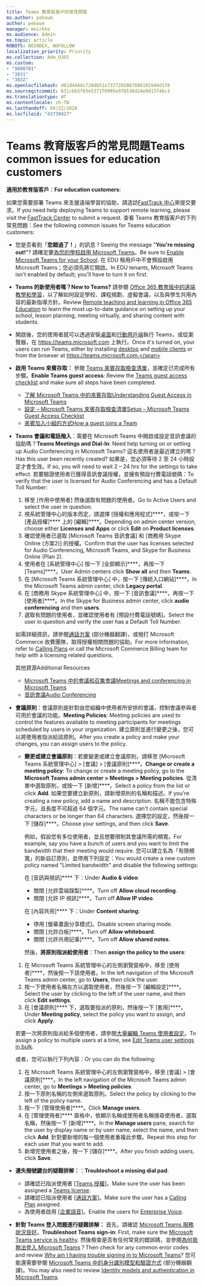 ```yaml
---
title: Teams 教育版客戶的常見問題
ms.author: pebaum
author: pebaum
manager: mnirkhe
ms.audience: Admin
ms.topic: article
ROBOTS: NOINDEX, NOFOLLOW
localization_priority: Priority
ms.collection: Adm_O365
ms.custom:
- "9000701"
- "3831"
- "3832"
ms.openlocfilehash: d61d4484c720db51e7377201067008192940d1f8
ms.sourcegitcommit: 631cbb5f03e5371f0995e976536d24e9d13746c3
ms.translationtype: HT
ms.contentlocale: zh-TW
ms.lasthandoff: 04/22/2020
ms.locfileid: "43739427"
---
```

# <a name="teams-common-issues-for-education-customers"></a><span data-ttu-id="eeadc-102">Teams 教育版客戶的常見問題</span><span class="sxs-lookup"><span data-stu-id="eeadc-102">Teams common issues for education customers</span></span>

<span data-ttu-id="eeadc-103">**適用於教育版客戶**：</span><span class="sxs-lookup"><span data-stu-id="eeadc-103">**For education customers**:</span></span>

<span data-ttu-id="eeadc-104">如果您需要部署 Teams 來支援遠端學習的協助，請造訪[FastTrack 中心](https://www.microsoft.com/fasttrack)來提交要求。</span><span class="sxs-lookup"><span data-stu-id="eeadc-104">If you need help deploying Teams to support remote learning, please visit the [FastTrack Center](https://www.microsoft.com/fasttrack) to submit a request.</span></span> <span data-ttu-id="eeadc-105">查看 Teams 教育版客戶的下列常見問題：</span><span class="sxs-lookup"><span data-stu-id="eeadc-105">See the following common issues for Teams education customers:</span></span>

- <span data-ttu-id="eeadc-106">您是否看到「**您錯過了！**」的訊息？</span><span class="sxs-lookup"><span data-stu-id="eeadc-106">Seeing the message "**You're missing out!**"?</span></span> <span data-ttu-id="eeadc-107">請確定要[為您的學校啟用 Microsoft Teams](https://docs.microsoft.com/microsoft-365/education/intune-edu-trial/enable-microsoft-teams)。</span><span class="sxs-lookup"><span data-stu-id="eeadc-107">Be sure to [Enable Microsoft Teams for your School](https://docs.microsoft.com/microsoft-365/education/intune-edu-trial/enable-microsoft-teams).</span></span> <span data-ttu-id="eeadc-108">在 EDU 租用戶中不會預設啟用 Microsoft Teams；您必須先將它開啟。</span><span class="sxs-lookup"><span data-stu-id="eeadc-108">In EDU tenants, Microsoft Teams isn't enabled by default; you'll have to turn it on first.</span></span>

- <span data-ttu-id="eeadc-109">**Teams 的新使用者嗎？**</span><span class="sxs-lookup"><span data-stu-id="eeadc-109">**New to Teams?**</span></span> <span data-ttu-id="eeadc-110">請參閱 [Office 365 教育版中的遠端教學和學習](https://support.office.com/article/remote-teaching-and-learning-in-office-365-education-f651ccae-7b65-478b-8366-51bb884025c4)，以了解如何設定學校、課程規劃、虛擬會議，以及與學生共用內容的最新指導方針。</span><span class="sxs-lookup"><span data-stu-id="eeadc-110">Review [Remote teaching and learning in Office 365 Education](https://support.office.com/article/remote-teaching-and-learning-in-office-365-education-f651ccae-7b65-478b-8366-51bb884025c4) to learn the most up-to-date guidance on setting up your school, lesson planning, meeting virtually, and sharing content with students.</span></span>

- <span data-ttu-id="eeadc-111">開啟後，您的使用者就可以透過安裝[桌面](https://docs.microsoft.com/MicrosoftTeams/get-clients#desktop-client)和[行動用戶端](https://docs.microsoft.com/MicrosoftTeams/get-clients#mobile-clients)執行 Teams，或從瀏覽器，在 https://teams.microsoft.com 上執行。</span><span class="sxs-lookup"><span data-stu-id="eeadc-111">Once it's turned on, your users can run Teams, either by installing [desktop](https://docs.microsoft.com/MicrosoftTeams/get-clients#desktop-client) and [mobile clients](https://docs.microsoft.com/MicrosoftTeams/get-clients#mobile-clients) or from the browser at https://teams.microsoft.com.</span></span>

- <span data-ttu-id="eeadc-112">**啟用 Teams 來賓存取：** 參閱 [Teams 來賓存取檢查清單](https://docs.microsoft.com/microsoftteams/guest-access-checklist)，並確定已完成所有步驟。</span><span class="sxs-lookup"><span data-stu-id="eeadc-112">**Enable Teams guest access**: Review the [Teams guest access checklist](https://docs.microsoft.com/microsoftteams/guest-access-checklist) and make sure all steps have been completed.</span></span>
    - [<span data-ttu-id="eeadc-113">了解 Microsoft Teams 中的來賓存取</span><span class="sxs-lookup"><span data-stu-id="eeadc-113">Understanding Guest Access in Microsoft Teams</span></span>](https://docs.microsoft.com/microsoftteams/guest-access)
    - [<span data-ttu-id="eeadc-114">設定 – Microsoft Teams 來賓存取檢查清單</span><span class="sxs-lookup"><span data-stu-id="eeadc-114">Setup – Microsoft Teams Guest Access Checklist</span></span>](https://docs.microsoft.com/microsoftteams/guest-access-checklist)
    - [<span data-ttu-id="eeadc-115">來賓加入小組的方式</span><span class="sxs-lookup"><span data-stu-id="eeadc-115">How a guest joins a Team</span></span>](https://docs.microsoft.com/microsoftteams/guest-joins)

- <span data-ttu-id="eeadc-116">**Teams 會議和電話撥入**：需要在 Microsoft Teams 中開啟或設定音訊會議的協助嗎？</span><span class="sxs-lookup"><span data-stu-id="eeadc-116">**Teams Meetings and Dial-In**: Need help turning on or setting up Audio Conferencing in Microsoft Teams?</span></span> <span data-ttu-id="eeadc-117">這名使用者是最近建立的嗎？</span><span class="sxs-lookup"><span data-stu-id="eeadc-117">Has this user been recently created?</span></span> <span data-ttu-id="eeadc-118">如果是，您必須等待 2 至 24 小時設定才會生效。</span><span class="sxs-lookup"><span data-stu-id="eeadc-118">If so, you will need to wait 2 – 24 hrs for the settings to take effect.</span></span> <span data-ttu-id="eeadc-119">若要驗證使用者已獲得音訊會議授權，並擁有預設付費電話號碼：</span><span class="sxs-lookup"><span data-stu-id="eeadc-119">To verify that the user is licensed for Audio Conferencing and has a Default Toll Number:</span></span>
    1. <span data-ttu-id="eeadc-120">移至 [作用中使用者] 然後選取有問題的使用者。</span><span class="sxs-lookup"><span data-stu-id="eeadc-120">Go to Active Users and select the user in question.</span></span>
    2. <span data-ttu-id="eeadc-121">視系統管理中心的版本而定，請選擇 [授權和應用程式]\*\*\*\*，或按一下 [產品授權]\*\*\*\* 上的 [編輯]\*\*\*\*。</span><span class="sxs-lookup"><span data-stu-id="eeadc-121">Depending on admin center version, choose either **Licenses and Apps** or click **Edit** on **Product licenses**.</span></span>
    3. <span data-ttu-id="eeadc-122">確認使用者已選取 [Microsoft Teams 音訊會議] 和 [商務用 Skype Online (方案2)] 的授權。</span><span class="sxs-lookup"><span data-stu-id="eeadc-122">Confirm that the user has licenses selected for Audio Conferencing, Microsoft Teams, and Skype for Business Online (Plan 2).</span></span>
    4. <span data-ttu-id="eeadc-123">使用者在 [系統管理中心] 按一下 [全部顯示]\*\*\*\*，再按一下 [Teams]\*\*\*\*。</span><span class="sxs-lookup"><span data-stu-id="eeadc-123">User Admin centers click **Show all** and then **Teams**.</span></span>
    5. <span data-ttu-id="eeadc-124">在 [Microsoft Teams 系統管理中心] 中，按一下 [傳統入口網站]\*\*\*\*。</span><span class="sxs-lookup"><span data-stu-id="eeadc-124">In the Microsoft Teams admin center, click **Legacy portal**.</span></span>
    6. <span data-ttu-id="eeadc-125">在 [商務用 Skype 系統管理中心] 中，按一下 [音訊會議]\*\*\*\*，再按一下 [使用者]\*\*\*\*。</span><span class="sxs-lookup"><span data-stu-id="eeadc-125">In the Skype for Business admin center, click **audio conferencing** and then **users**.</span></span>
    7. <span data-ttu-id="eeadc-126">選取有問題的使用者，並確認使用者有 [預設付費電話號碼]。</span><span class="sxs-lookup"><span data-stu-id="eeadc-126">Select the user in question and verify the user has a Default Toll Number.</span></span>

    <span data-ttu-id="eeadc-127">如需詳細資訊，請參閱[通話方案](https://docs.microsoft.com/microsoftteams/calling-plans-for-office-365) (部分機器翻譯)，或撥打 Microsoft Commerce 收費團隊，取得授權相關問題的協助。</span><span class="sxs-lookup"><span data-stu-id="eeadc-127">For more information, refer to [Calling Plans](https://docs.microsoft.com/microsoftteams/calling-plans-for-office-365) or call the Microsoft Commerce Billing team for help with a licensing related questions.</span></span>

    <span data-ttu-id="eeadc-128">其他資源</span><span class="sxs-lookup"><span data-stu-id="eeadc-128">Additional Resources</span></span>

    - [<span data-ttu-id="eeadc-129">Microsoft Teams 中的會議和召集會議</span><span class="sxs-lookup"><span data-stu-id="eeadc-129">Meetings and conferencing in Microsoft Teams</span></span>](https://docs.microsoft.com/microsoftteams/deploy-meetings-microsoft-teams-landing-page)
    - [<span data-ttu-id="eeadc-130">音訊會議</span><span class="sxs-lookup"><span data-stu-id="eeadc-130">Audio Conferencing</span></span>](https://docs.microsoft.com/microsoftteams/audio-conferencing-in-office-365)

- <span data-ttu-id="eeadc-131">**會議原則**：會議原則是針對由您組織中使用者所安排的會議，控制會議參與者可用於會議的功能。</span><span class="sxs-lookup"><span data-stu-id="eeadc-131">**Meeting Policies**: Meeting policies are used to control the features available to meeting participants for meetings scheduled by users in your organization.</span></span> <span data-ttu-id="eeadc-132">建立原則並進行變更之後，您可以將使用者指派給該原則。</span><span class="sxs-lookup"><span data-stu-id="eeadc-132">After you create a policy and make your changes, you can assign users to the policy.</span></span>

    - <span data-ttu-id="eeadc-133">**變更或建立會議原則**：若要變更或建立會議原則，請移至 [Microsoft Teams 系統管理中心] > [會議] > [會議原則]\*\*\*\*。</span><span class="sxs-lookup"><span data-stu-id="eeadc-133">**Change or create a meeting policy**: To change or create a meeting policy, go to the **Microsoft Teams admin center > Meetings > Meeting policies**.</span></span> <span data-ttu-id="eeadc-134">從清單中選取原則，或按一下 [新增]\*\*\*\*。</span><span class="sxs-lookup"><span data-stu-id="eeadc-134">Select a policy from the list or click **Add**.</span></span> <span data-ttu-id="eeadc-135">如果您要建立新原則，請新增原則的名稱和描述。</span><span class="sxs-lookup"><span data-stu-id="eeadc-135">If you're creating a new policy, add a name and description.</span></span> <span data-ttu-id="eeadc-136">名稱不能包含特殊字元，且長度不可超過 64 個字元。</span><span class="sxs-lookup"><span data-stu-id="eeadc-136">The name can't contain special characters or be longer than 64 characters.</span></span> <span data-ttu-id="eeadc-137">選擇您的設定，然後按一下 [儲存]\*\*\*\*。</span><span class="sxs-lookup"><span data-stu-id="eeadc-137">Choose your settings, and then click **Save**.</span></span> 
    
        <span data-ttu-id="eeadc-138">例如，假設您有多位使用者，並且想要限制其會議所需的頻寬。</span><span class="sxs-lookup"><span data-stu-id="eeadc-138">For example, say you have a bunch of users and you want to limit the bandwidth that their meeting would require.</span></span> <span data-ttu-id="eeadc-139">您可以建立名為「有限頻寬」的新自訂原則，並停用下列設定：</span><span class="sxs-lookup"><span data-stu-id="eeadc-139">You would create a new custom policy named "Limited bandwidth" and disable the following settings:</span></span>

        <span data-ttu-id="eeadc-140">在 [音訊與視訊]\*\*\*\* 下：</span><span class="sxs-lookup"><span data-stu-id="eeadc-140">Under **Audio & video**:</span></span>
        - <span data-ttu-id="eeadc-141">關閉 [允許雲端錄製]\*\*\*\*。</span><span class="sxs-lookup"><span data-stu-id="eeadc-141">Turn off **Allow cloud recording**.</span></span>
        - <span data-ttu-id="eeadc-142">關閉 [允許 IP 視訊]\*\*\*\*。</span><span class="sxs-lookup"><span data-stu-id="eeadc-142">Turn off **Allow IP video**.</span></span>

        <span data-ttu-id="eeadc-143">在 [內容共用]\*\*\*\* 下：</span><span class="sxs-lookup"><span data-stu-id="eeadc-143">Under **Content sharing**:</span></span>

        - <span data-ttu-id="eeadc-144">停用 [螢幕畫面分享模式]。</span><span class="sxs-lookup"><span data-stu-id="eeadc-144">Disable screen sharing mode.</span></span>
        - <span data-ttu-id="eeadc-145">關閉 [允許白板]\*\*\*\*。</span><span class="sxs-lookup"><span data-stu-id="eeadc-145">Turn off **Allow whiteboard**.</span></span>
        - <span data-ttu-id="eeadc-146">關閉 [允許共用記事]\*\*\*\*。</span><span class="sxs-lookup"><span data-stu-id="eeadc-146">Turn off **Allow shared notes**.</span></span>

        <span data-ttu-id="eeadc-147">然後，**將原則指派給使用者**：</span><span class="sxs-lookup"><span data-stu-id="eeadc-147">Then **assign the policy to the users**:</span></span>

    1. <span data-ttu-id="eeadc-148">在 Microsoft Teams 系統管理中心的左側瀏覽窗格中，移至 [使用者]\*\*\*\*，然後按一下該使用者。</span><span class="sxs-lookup"><span data-stu-id="eeadc-148">In the left navigation of the Microsoft Teams admin center, go to **Users**, then click the user.</span></span>
    2. <span data-ttu-id="eeadc-149">按一下使用者名稱左方以選取使用者，然後按一下 [編輯設定]\*\*\*\*。</span><span class="sxs-lookup"><span data-stu-id="eeadc-149">Select the user by clicking to the left of the user name, and then click **Edit settings**.</span></span>
    3. <span data-ttu-id="eeadc-150">在 [會議原則]\*\*\*\* 下，選取要指派的原則，然後按一下 [套用]\*\*\*\*。</span><span class="sxs-lookup"><span data-stu-id="eeadc-150">Under **Meeting policy**, select the policy you want to assign, and click **Apply**.</span></span>

    <span data-ttu-id="eeadc-151">若要一次將原則指派給多個使用者，請參閱[大量編輯 Teams 使用者設定](https://docs.microsoft.com/microsoftteams/edit-user-settings-in-bulk)。</span><span class="sxs-lookup"><span data-stu-id="eeadc-151">To assign a policy to multiple users at a time, see [Edit Teams user settings in bulk](https://docs.microsoft.com/microsoftteams/edit-user-settings-in-bulk).</span></span>

    <span data-ttu-id="eeadc-152">或者，您可以執行下列內容︰</span><span class="sxs-lookup"><span data-stu-id="eeadc-152">Or you can do the following:</span></span>
    1. <span data-ttu-id="eeadc-153">在 Microsoft Teams 系統管理中心的左側瀏覽窗格中，移至 [會議] > [會議原則]\*\*\*\*。</span><span class="sxs-lookup"><span data-stu-id="eeadc-153">In the left navigation of the Microsoft Teams admin center, go to **Meetings > Meeting policies**.</span></span>
    2. <span data-ttu-id="eeadc-154">按一下原則名稱的左側來選取原則。</span><span class="sxs-lookup"><span data-stu-id="eeadc-154">Select the policy by clicking to the left of the policy name.</span></span>
    3. <span data-ttu-id="eeadc-155">按一下 [管理使用者]\*\*\*\*。</span><span class="sxs-lookup"><span data-stu-id="eeadc-155">Click **Manage users**.</span></span>
    4. <span data-ttu-id="eeadc-156">在 [管理使用者]\*\*\*\* 窗格中，依顯示名稱或使用者名稱搜尋使用者，選取名稱，然後按一下 [新增]\*\*\*\*。</span><span class="sxs-lookup"><span data-stu-id="eeadc-156">In the **Manage users** pane, search for the user by display name or by user name, select the name, and then click **Add**.</span></span> <span data-ttu-id="eeadc-157">針對要新增的每一個使用者重複此步驟。</span><span class="sxs-lookup"><span data-stu-id="eeadc-157">Repeat this step for each user that you want to add.</span></span>
    5. <span data-ttu-id="eeadc-158">新增完使用者之後，按一下 [儲存]\*\*\*\*。</span><span class="sxs-lookup"><span data-stu-id="eeadc-158">After you finish adding users, click **Save**.</span></span>

- <span data-ttu-id="eeadc-159">**遺失撥號鍵台的疑難排解：**：</span><span class="sxs-lookup"><span data-stu-id="eeadc-159">**Troubleshoot a missing dial pad**:</span></span>
    - <span data-ttu-id="eeadc-160">請確認已指派使用者 [[Teams 授權]](https://docs.microsoft.com/MicrosoftTeams/assign-teams-licenses)。</span><span class="sxs-lookup"><span data-stu-id="eeadc-160">Make sure the user has been assigned a [Teams license](https://docs.microsoft.com/MicrosoftTeams/assign-teams-licenses).</span></span>
    - <span data-ttu-id="eeadc-161">請確認已指派使用者 [[通話方案]](https://docs.microsoft.com/MicrosoftTeams/calling-plan-landing-page)。</span><span class="sxs-lookup"><span data-stu-id="eeadc-161">Make sure the user has a [Calling Plan](https://docs.microsoft.com/MicrosoftTeams/calling-plan-landing-page) assigned.</span></span>
    - <span data-ttu-id="eeadc-162">為使用者啟用 [[企業語音]](https://docs.microsoft.com/skypeforbusiness/skype-for-business-hybrid-solutions/plan-your-phone-system-cloud-pbx-solution/enable-users-for-enterprise-voice-online-and-phone-system-voicemail#to-enable-your-users-for-phone-system-in-office-365-voice-and-voicemail)。</span><span class="sxs-lookup"><span data-stu-id="eeadc-162">Enable the users for [Enterprise Voice](https://docs.microsoft.com/skypeforbusiness/skype-for-business-hybrid-solutions/plan-your-phone-system-cloud-pbx-solution/enable-users-for-enterprise-voice-online-and-phone-system-voicemail#to-enable-your-users-for-phone-system-in-office-365-voice-and-voicemail).</span></span>

- <span data-ttu-id="eeadc-163">**針對 Teams 登入問題進行疑難排解：** 首先，請確認 [Microsoft Teams 服務狀況良好](https://admin.microsoft.com/Adminportal/Home?source=applauncher#/servicehealth)。</span><span class="sxs-lookup"><span data-stu-id="eeadc-163">**Troubleshoot Teams sign-in**: First, make sure the [Microsoft Teams service is healthy](https://admin.microsoft.com/Adminportal/Home?source=applauncher#/servicehealth).</span></span> <span data-ttu-id="eeadc-164">然後檢查是否有任何常見的錯誤碼，並參閱[為何我無法登入 Microsoft Teams](https://support.office.com/article/a02f683b-61a3-4008-9447-ee60c5593b0f)？</span><span class="sxs-lookup"><span data-stu-id="eeadc-164">Then check for any common error codes and review [Why am I having trouble signing in to Microsoft Teams](https://support.office.com/article/a02f683b-61a3-4008-9447-ee60c5593b0f)?</span></span> <span data-ttu-id="eeadc-165">您可能還需要參閱 [Microsoft Teams 中的身分識別模型和驗證方式](https://docs.microsoft.com/MicrosoftTeams/identify-models-authentication) (部分機器翻譯)。</span><span class="sxs-lookup"><span data-stu-id="eeadc-165">You may also need to review [Identity models and authentication in Microsoft Teams](https://docs.microsoft.com/MicrosoftTeams/identify-models-authentication).</span></span>
